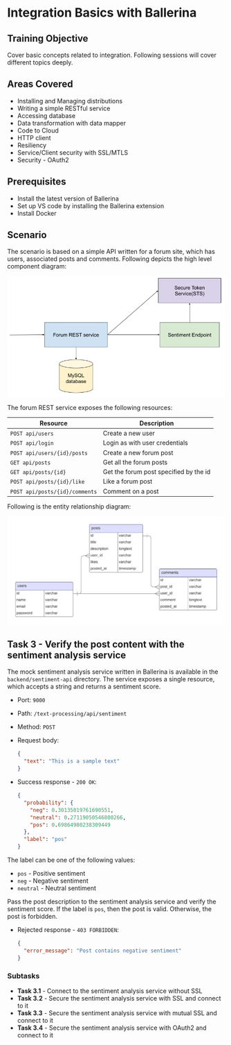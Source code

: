 # Integration Basics with Ballerina

## Training Objective

Cover basic concepts related to integration. Following sessions will cover different topics deeply.

## Areas Covered

- Installing and Managing distributions
- Writing a simple RESTful service
- Accessing database
- Data transformation with data mapper
- Code to Cloud
- HTTP client
- Resiliency
- Service/Client security with SSL/MTLS
- Security - OAuth2

## Prerequisites

- Install the latest version of Ballerina
- Set up VS code by installing the Ballerina extension
- Install Docker

## Scenario

The scenario is based on a simple API written for a forum site, which has users, associated posts and comments. Following depicts the high level component diagram:

![Component Diagram](images/bal-forum.png)

The forum REST service exposes the following resources:

| Resource | Description |
| -------- | ----------- |
| `POST api/users` | Create a new user |
| `POST api/login` | Login as with user credentials |
| `POST api/users/{id}/posts` | Create a new forum post |
| `GET api/posts` | Get all the forum posts |
| `GET api/posts/{id}` | Get the forum post specified by the id |
| `POST api/posts/{id}/like` | Like a forum post |
| `POST api/posts/{id}/comments` | Comment on a post |

Following is the entity relationship diagram:

![Entity Relationship Diagram](images/bal-forum-erd.png)

## Task 3 - Verify the post content with the sentiment analysis service

The mock sentiment analysis service written in Ballerina is available in the `backend/sentiment-api` directory. The service exposes a single resource, which accepts a string and returns a sentiment score.

- Port: `9000`

- Path: `/text-processing/api/sentiment`

- Method: `POST`

- Request body:

  ```json
  {
    "text": "This is a sample text"
  }
  ```

- Success response - `200 OK`:

  ```json
  {
    "probability": { 
      "neg": 0.30135019761690551, 
      "neutral": 0.27119050546800266, 
      "pos": 0.69864980238309449
    }, 
    "label": "pos"
  }
  ```

The label can be one of the following values:

- `pos` - Positive sentiment
- `neg` - Negative sentiment
- `neutral` - Neutral sentiment

Pass the post description to the sentiment analysis service and verify the sentiment score. If the label is `pos`, then the post is valid. Otherwise, the post is forbidden.

- Rejected response - `403 FORBIDDEN`:

  ```json
  {
    "error_message": "Post contains negative sentiment"
  }
  ```

### Subtasks

- **Task 3.1** - Connect to the sentiment analysis service without SSL
- **Task 3.2** - Secure the sentiment analysis service with SSL and connect to it
- **Task 3.3** - Secure the sentiment analysis service with mutual SSL and connect to it
- **Task 3.4** - Secure the sentiment analysis service with OAuth2 and connect to it
